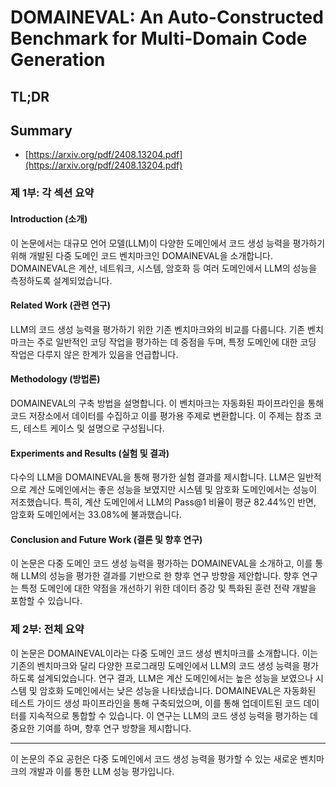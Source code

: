 # DOMAINEVAL: An Auto-Constructed Benchmark for Multi-Domain Code Generation
## TL;DR
## Summary
- [https://arxiv.org/pdf/2408.13204.pdf](https://arxiv.org/pdf/2408.13204.pdf)

### 제 1부: 각 섹션 요약

#### Introduction (소개)
이 논문에서는 대규모 언어 모델(LLM)이 다양한 도메인에서 코드 생성 능력을 평가하기 위해 개발된 다중 도메인 코드 벤치마크인 DOMAINEVAL을 소개합니다. DOMAINEVAL은 계산, 네트워크, 시스템, 암호화 등 여러 도메인에서 LLM의 성능을 측정하도록 설계되었습니다.

#### Related Work (관련 연구)
LLM의 코드 생성 능력을 평가하기 위한 기존 벤치마크와의 비교를 다룹니다. 기존 벤치마크는 주로 일반적인 코딩 작업을 평가하는 데 중점을 두며, 특정 도메인에 대한 코딩 작업은 다루지 않은 한계가 있음을 언급합니다.

#### Methodology (방법론)
DOMAINEVAL의 구축 방법을 설명합니다. 이 벤치마크는 자동화된 파이프라인을 통해 코드 저장소에서 데이터를 수집하고 이를 평가용 주제로 변환합니다. 이 주제는 참조 코드, 테스트 케이스 및 설명으로 구성됩니다.

#### Experiments and Results (실험 및 결과)
다수의 LLM을 DOMAINEVAL을 통해 평가한 실험 결과를 제시합니다. LLM은 일반적으로 계산 도메인에서는 좋은 성능을 보였지만 시스템 및 암호화 도메인에서는 성능이 저조했습니다. 특히, 계산 도메인에서 LLM의 Pass@1 비율이 평균 82.44%인 반면, 암호화 도메인에서는 33.08%에 불과했습니다.

#### Conclusion and Future Work (결론 및 향후 연구)
이 논문은 다중 도메인 코드 생성 능력을 평가하는 DOMAINEVAL을 소개하고, 이를 통해 LLM의 성능을 평가한 결과를 기반으로 한 향후 연구 방향을 제안합니다. 향후 연구는 특정 도메인에 대한 약점을 개선하기 위한 데이터 증강 및 특화된 훈련 전략 개발을 포함할 수 있습니다.

### 제 2부: 전체 요약
이 논문은 DOMAINEVAL이라는 다중 도메인 코드 생성 벤치마크를 소개합니다. 이는 기존의 벤치마크와 달리 다양한 프로그래밍 도메인에서 LLM의 코드 생성 능력을 평가하도록 설계되었습니다. 연구 결과, LLM은 계산 도메인에서는 높은 성능을 보였으나 시스템 및 암호화 도메인에서는 낮은 성능을 나타냈습니다. DOMAINEVAL은 자동화된 테스트 가이드 생성 파이프라인을 통해 구축되었으며, 이를 통해 업데이트된 코드 데이터를 지속적으로 통합할 수 있습니다. 이 연구는 LLM의 코드 생성 능력을 평가하는 데 중요한 기여를 하며, 향후 연구 방향을 제시합니다.

---

이 논문의 주요 공헌은 다중 도메인에서 코드 생성 능력을 평가할 수 있는 새로운 벤치마크의 개발과 이를 통한 LLM 성능 평가입니다.